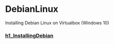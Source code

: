 # DebianLinux
Installing Debian Linux on Virtualbox (Windows 10)


### [h1_InstallingDebian](https://github.com/LiljestromNadja/DebianLinux/blob/main/h1_InstallingDebian.md)  

